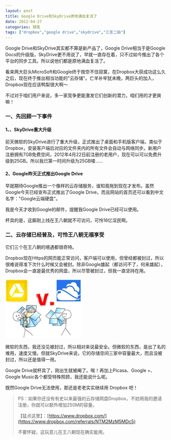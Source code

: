 ```yaml
---
layout: post
title: Google Drive和SkyDrive原地满血复活了
date: 2012-04-27
categories: 随笔
tags: ["dropbox","google drive","skydrive","三言二拍"]
---
```


Google Drive和SkyDrive其实都不算是新产品了，Google Drive相当于是Google Docs的升级版，SkyDrive更不用说了，早就一直存在着，只不过如今推出了各个平台的同步工具。所以说他们都是原地满血复活了。

看来两大巨头MicroSoft和Google终于按奈不住寂寞，在Dropbox大获成功这么久之后，现在终于推出相当功能的"云存储"。亡羊补牢犹未晚，两巨头的加入，Dropbox现在应该鸭梨很大啊～

不过对于咱们用户来说，多一家竞争更能激发它们创新的潜力，咱们用的才更爽嘛！

<!-- more -->

### 一、先回顾一下事件

#### 1、、SkyDrive重大升级

前天微软的SkyDrive进行了重大升级，正式推出了桌面和手机版客户端，类似于Dropbox，安装客户端后对应的文件夹内的所有文件会自动与网络同步。新用户注册拥有7GB免费空间，2012年4月22日前注册的老用户，现在可以可以免费升级到25GB。所以我已第一时间升级为25GB喽......

#### 2、Google昨天正式推出Google Drive

早就期待Google推出一个像样的云存储服务，谁知竟拖到现在才发布。虽然Google今天已经宣布正式推出了Google Drive，而且网站的首页还可以看到中文名字："Google云端硬盘"。

我是今天才收到Google的邮件，提醒我Google Drive已经可以使用。

杯具的是，这厮刚上线在王八朝就不可访问，可怜16亿淫民啊。

### 二、云存储已经普及，可怜王八朝无福享受

它们三个在王八朝的境遇都很奇特。

Dropbox现在Https的网页能正常访问，客户端可以使用，但曾经都被封过，所以很难说得准下次什么时候又会被封。除非Google雄起（都访问不了，何来雄起），Dropbox会一直是最优秀的网盘，所以尽管被封过，但我一直坚持在用。

![042701](img/2012/042701.jpg)

微软的东西，我还没见被封过，所以相对来说最安全。但微软的东西，是出了名的难用，速度又慢。但就SkyDrive来说，它的存储空间三家中容量最大，而且没被封过，所以还是值得一用。

Google Drive就杯具了，刚出生就被阉了。唉！再加上Picasa、Google +、Google Music各个都受特殊照顾，我还能说什么呢。

既然Google Drive无法使用，那还是老老实实继续用 Dropbox 吧！
> PS：如果你还没有有史以来最强的云存储网盘Dropbox，不妨用我的邀请注册，你就可以额外增加250M的容量。
> 
> 【猛点这里】：[https://www.dropbox.com/](https://www.dropbox.com/referrals/NTM2MzM5MDc5)
> 
> 不要怀疑，这玩意儿在王八朝现在确实能用。